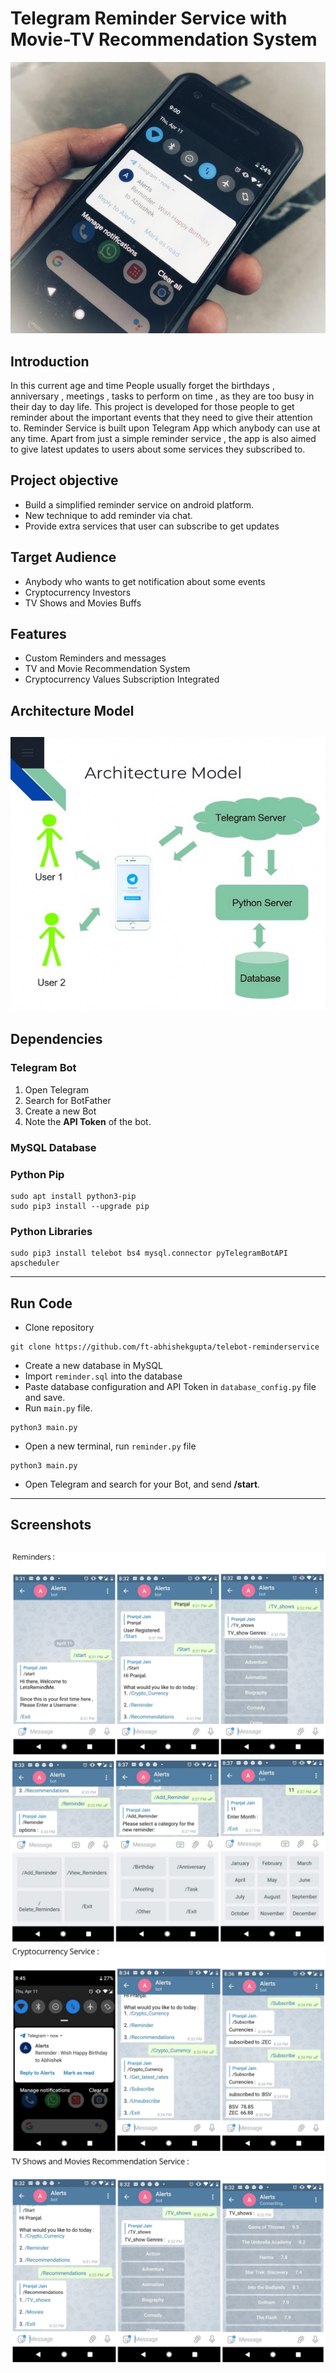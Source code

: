 # Telegram Reminder Service with Movie-TV Recommendation System
![](./images/Image.jpg)
## Introduction 
In this current age and time People usually forget the birthdays , anniversary , meetings , tasks to perform on time , as they are too busy in their day to day life. This project is developed for those people to get reminder about the important events that they need to give their attention to. Reminder Service is built upon Telegram App which anybody can use at any time. Apart from just a simple reminder service , the app is also aimed to give latest updates to users about some services they subscribed to. 
 
## Project objective 
* Build a simplified reminder service on android platform. 
* New technique to add reminder via chat. 
* Provide extra services that user can subscribe to get updates 
 
## Target Audience  
* Anybody who wants to get notification about some events 
* Cryptocurrency Investors 
* TV Shows and Movies Buffs 

## Features
* Custom Reminders and messages
* TV and Movie Recommendation System
* Cryptocurrency Values Subscription Integrated

## Architecture Model
![](./images/architecture.jpg)
---

## **Dependencies**
### Telegram Bot
1. Open Telegram
1. Search for BotFather
1. Create a new Bot
1. Note the **API Token** of the bot.

### MySQL Database
### Python Pip
```
sudo apt install python3-pip
sudo pip3 install --upgrade pip
```
### Python Libraries
```
sudo pip3 install telebot bs4 mysql.connector pyTelegramBotAPI apscheduler
```
---
## **Run Code**
* Clone repository 
```
git clone https://github.com/ft-abhishekgupta/telebot-reminderservice
```
* Create a new database in MySQL
* Import ```reminder.sql``` into the database
* Paste database configuration and API Token in ```database_config.py``` file and save.
* Run ```main.py``` file.
```
python3 main.py
```
* Open a new terminal, run ```reminder.py``` file
```
python3 main.py
```
* Open Telegram and search for your Bot, and send **/start**.
---
## Screenshots
![](./images/Screenshot1.png)
![](./images/Screenshot2.png)
![](./images/Screenshot3.png)
![](./images/Screenshot4.png)
---